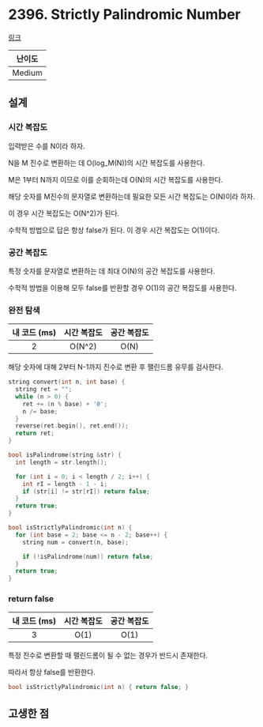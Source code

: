 # 2396. Strictly Palindromic Number

[링크](https://leetcode.com/problems/strictly-palindromic-number/)

| 난이도 |
| :----: |
| Medium |

## 설계

### 시간 복잡도

입력받은 수를 N이라 하자.

N을 M 진수로 변환하는 데 O(log_M(N))의 시간 복잡도를 사용한다.

M은 1부터 N까지 이므로 이를 순회하는데 O(N)의 시간 복잡도를 사용한다.

해당 숫자를 M진수의 문자열로 변환하는데 필요한 모든 시간 복잡도는 O(N)이라 하자.

이 경우 시간 복잡도는 O(N^2)가 된다.

수학적 방법으로 답은 항상 false가 된다. 이 경우 시간 복잡도는 O(1)이다.

### 공간 복잡도

특정 숫자를 문자열로 변환하는 데 최대 O(N)의 공간 복잡도를 사용한다.

수학적 방법을 이용해 모두 false를 반환할 경우 O(1)의 공간 복잡도를 사용한다.

### 완전 탐색

| 내 코드 (ms) | 시간 복잡도 | 공간 복잡도 |
| :----------: | :---------: | :---------: |
|      2       |   O(N^2)    |    O(N)     |

해당 숫자에 대해 2부터 N-1까지 진수로 변환 후 팰린드롬 유무를 검사한다.

```cpp
string convert(int n, int base) {
  string ret = "";
  while (n > 0) {
    ret += (n % base) + '0';
    n /= base;
  }
  reverse(ret.begin(), ret.end());
  return ret;
}

bool isPalindrome(string &str) {
  int length = str.length();

  for (int i = 0; i < length / 2; i++) {
    int rI = length - 1 - i;
    if (str[i] != str[rI]) return false;
  }
  return true;
}

bool isStrictlyPalindromic(int n) {
  for (int base = 2; base <= n - 2; base++) {
    string num = convert(n, base);

    if (!isPalindrome(num)) return false;
  }
  return true;
}
```

### return false

| 내 코드 (ms) | 시간 복잡도 | 공간 복잡도 |
| :----------: | :---------: | :---------: |
|      3       |    O(1)     |    O(1)     |

특정 진수로 변환할 때 팰린드롬이 될 수 없는 경우가 반드시 존재한다.

따라서 항상 false를 반환한다.

```cpp
bool isStrictlyPalindromic(int n) { return false; }
```

## 고생한 점
